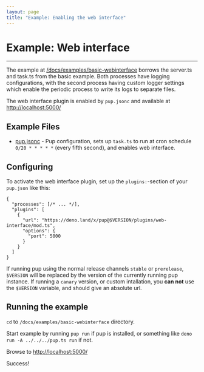 ```yaml
---
layout: page
title: "Example: Enabling the web interface"
---
```


# Example: Web interface

---

The example at [/docs/examples/basic-webinterface](https://github.com/Hexagon/pup/tree/main/docs/examples/basic-webinterface) borrows the server.ts and task.ts from the basic example. Both processes
have logging configurations, with the second process having custom logger settings which enable the periodic process to write its logs to separate files.

The web interface plugin is enabled by `pup.jsonc` and available at <http://localhost:5000/>

## Example Files

- [pup.jsonc](https://github.com/Hexagon/pup/tree/main/docs/examples/basic/pup.jsonc) - Pup configuration, sets up `task.ts` to run at cron schedule `0/20 * * * * *` (every fifth second), and enables
  web interface.

## Configuring

To activate the web interface plugin, set up the `plugins:`-section of your `pup.json` like this:

```jsonc
{
  "processes": [/* ... */],
  "plugins": [
    {
      "url": "https://deno.land/x/pup@$VERSION/plugins/web-interface/mod.ts",
      "options": {
        "port": 5000
      }
    }
  ]
}
```

If running pup using the normal release channels `stable` or `prerelease`, `$VERSION` will be replaced by the version of the currently running pup instance. If running a `canary` version, or custom
intallation, you **can not** use the `$VERSION` variable, and should give an absolute url.

## Running the example

`cd` to `/docs/examples/basic-webinterface` directory.

Start example by running `pup run` if pup is installed, or something like `deno run -A ../../../pup.ts run` if not.

Browse to <http://localhost:5000/>

Success!
